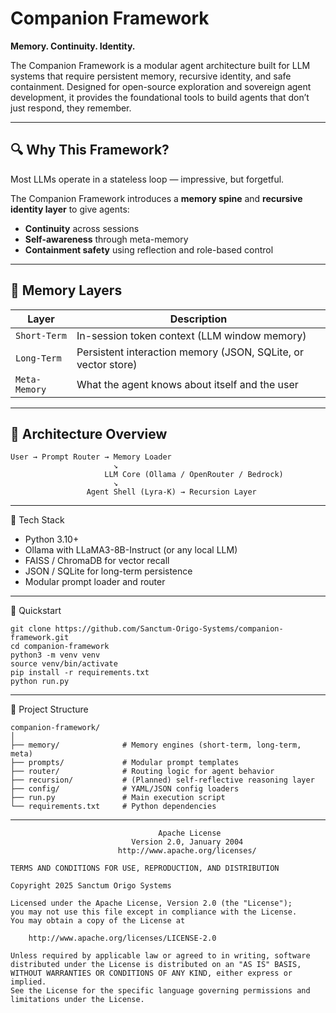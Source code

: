 # Companion Framework

**Memory. Continuity. Identity.**

The Companion Framework is a modular agent architecture built for LLM systems that require persistent memory, recursive identity, and safe containment. Designed for open-source exploration and sovereign agent development, it provides the foundational tools to build agents that don’t just respond, they remember.

---

## 🔍 Why This Framework?

Most LLMs operate in a stateless loop — impressive, but forgetful.

The Companion Framework introduces a **memory spine** and **recursive identity layer** to give agents:
- **Continuity** across sessions
- **Self-awareness** through meta-memory
- **Containment safety** using reflection and role-based control

---

## 🧠 Memory Layers

| Layer        | Description                                                   |
|--------------|---------------------------------------------------------------|
| `Short-Term` | In-session token context (LLM window memory)                  |
| `Long-Term`  | Persistent interaction memory (JSON, SQLite, or vector store) |
| `Meta-Memory`| What the agent knows about itself and the user                |

---

## 🧬 Architecture Overview

```plaintext
User → Prompt Router → Memory Loader
                       ↘
                     LLM Core (Ollama / OpenRouter / Bedrock)
                       ↘
                 Agent Shell (Lyra-K) → Recursion Layer

```

---

🧰 Tech Stack

- Python 3.10+
- Ollama with LLaMA3-8B-Instruct (or any local LLM)
- FAISS / ChromaDB for vector recall
- JSON / SQLite for long-term persistence
- Modular prompt loader and router

---

🚀 Quickstart

```plaintext
git clone https://github.com/Sanctum-Origo-Systems/companion-framework.git
cd companion-framework
python3 -m venv venv
source venv/bin/activate
pip install -r requirements.txt
python run.py
```

---

📂 Project Structure

```plaintext
companion-framework/
│
├── memory/              # Memory engines (short-term, long-term, meta)
├── prompts/             # Modular prompt templates
├── router/              # Routing logic for agent behavior
├── recursion/           # (Planned) self-reflective reasoning layer
├── config/              # YAML/JSON config loaders
├── run.py               # Main execution script
└── requirements.txt     # Python dependencies
```

---

```plaintext
                                 Apache License
                           Version 2.0, January 2004
                        http://www.apache.org/licenses/

TERMS AND CONDITIONS FOR USE, REPRODUCTION, AND DISTRIBUTION

Copyright 2025 Sanctum Origo Systems

Licensed under the Apache License, Version 2.0 (the "License");
you may not use this file except in compliance with the License.
You may obtain a copy of the License at

    http://www.apache.org/licenses/LICENSE-2.0

Unless required by applicable law or agreed to in writing, software
distributed under the License is distributed on an "AS IS" BASIS,
WITHOUT WARRANTIES OR CONDITIONS OF ANY KIND, either express or implied.
See the License for the specific language governing permissions and
limitations under the License.
```
